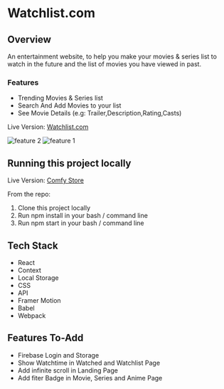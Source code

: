 # Watchlist.com

## Overview

An entertainment website, to help you make your movies & series list to watch in the future and the list of movies you have viewed in past.

### Features
* Trending Movies & Series list
* Search And Add Movies to your list
*  See Movie Details (e.g: Trailer,Description,Rating,Casts)

Live Version: [Watchlist.com](https://watchlist-v2.netlify.app/)

![feature 2](./src/assets/watchlist-2.gif)
![feature 1](./src/assets/watchlist-1.gif)

## Running this project locally

Live Version: [Comfy Store](https://comfy-store-v1.netlify.app/)

From the repo:

1. Clone this project locally
2. Run npm install in your bash / command line
3. Run npm start in your bash / command line

## Tech Stack

- React
- Context
- Local Storage
- CSS
- API
- Framer Motion
- Babel
- Webpack


## Features To-Add
* Firebase Login and Storage
* Show Watchtime in Watched and Watchlist Page
* Add infinite scroll in Landing Page
* Add fiter Badge in Movie, Series and Anime Page
